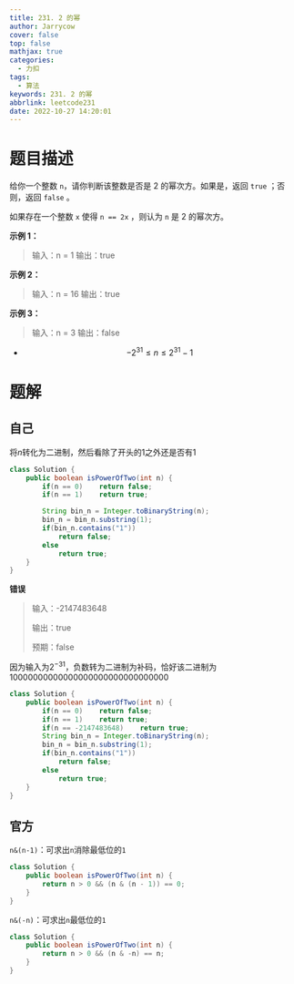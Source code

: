 ```yaml
---
title: 231. 2 的幂
author: Jarrycow
cover: false
top: false
mathjax: true
categories:
  - 力扣
tags:
  - 算法
keywords: 231. 2 的幂
abbrlink: leetcode231
date: 2022-10-27 14:20:01
---
```




<!--more-->

# 题目描述

给你一个整数 `n`，请你判断该整数是否是 2 的幂次方。如果是，返回 `true` ；否则，返回 `false` 。

如果存在一个整数 `x` 使得 `n == 2x` ，则认为 `n` 是 2 的幂次方。

**示例 1：**

> 输入：n = 1
> 输出：true

**示例 2：**

> 输入：n = 16
> 输出：true

**示例 3：**

> 输入：n = 3
> 输出：false

- $$-2^{31} \le n \le 2^{31} - 1$$

# 题解

## 自己

将$n$转化为二进制，然后看除了开头的1之外还是否有1 

```java
class Solution {
    public boolean isPowerOfTwo(int n) {
        if(n == 0)    return false;
        if(n == 1)    return true;

        String bin_n = Integer.toBinaryString(n);
        bin_n = bin_n.substring(1);
        if(bin_n.contains("1"))
            return false;
        else
            return true;
    }
}
```

**错误**

> 输入：-2147483648
>
> 输出：true
>
> 预期：false

因为输入为$2^{-31}$，负数转为二进制为补码，恰好该二进制为10000000000000000000000000000000

```java
class Solution {
    public boolean isPowerOfTwo(int n) {
        if(n == 0)    return false;
        if(n == 1)    return true;
        if(n == -2147483648)    return true;
        String bin_n = Integer.toBinaryString(n);
        bin_n = bin_n.substring(1);
        if(bin_n.contains("1"))
            return false;
        else
            return true;
    }
}
```

## 官方

```n&(n-1)```：可求出`n`消除最低位的`1`

```java
class Solution {
    public boolean isPowerOfTwo(int n) {
        return n > 0 && (n & (n - 1)) == 0;
    }
}
```



`n&(-n)`：可求出`n`最低位的`1`

```java
class Solution {
    public boolean isPowerOfTwo(int n) {
        return n > 0 && (n & -n) == n;
    }
}
```

